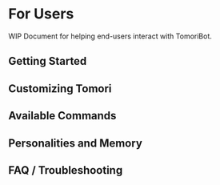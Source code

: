 # For Users

WIP Document for helping end-users interact with TomoriBot.

## Getting Started

## Customizing Tomori

## Available Commands

## Personalities and Memory

## FAQ / Troubleshooting